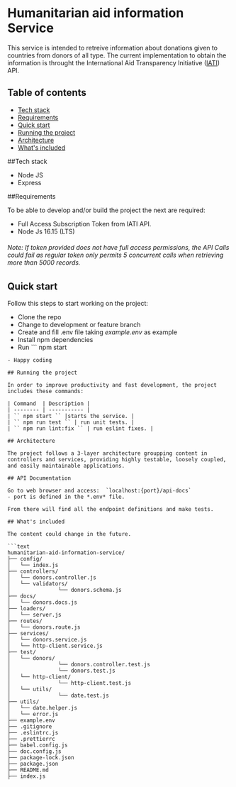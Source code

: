 # Humanitarian aid information Service

This service is intended to retreive information about donations given to countries from donors of all type.  The current implementation to obtain the information is throught the International Aid Transparency Initiative ([IATI](https://developer.iatistandard.org/ "IATI")) API.


## Table of contents

- [Tech stack](#wrench-tech-stack)
- [Requirements](#warning-requirements)
- [Quick start](#rocket-quick-start)
- [Running the project](#hammer-running-the-project)
- [Architecture](#pushpin-architecture)
- [What's included](#open_file_folder-whats-included)

##Tech stack

- Node JS
- Express

##Requirements

To be able to develop and/or build the project the next are required:

- Full Access Subscription Token from IATI API.
- Node Js 16.15 (LTS)

###### Note: If token provided does not have full access permissions, the API Calls could fail as regular token only permits 5 concurrent calls when retrieving more than 5000 records.

## Quick start

Follow this steps to start working on the project:

- Clone the repo
- Change to development or feature branch
- Create and fill .env file taking *example.env* as example
- Install npm dependencies
- Run ```
npm start
``` on command line
- Happy coding

## Running the project

In order to improve productivity and fast development, the project includes these commands:

| Command  | Description |
| -------- | ----------- |
| `` npm start `` |starts the service. |
| `` npm run test `` | run unit tests. |
| `` npm run lint:fix `` | run eslint fixes. |

## Architecture

The project follows a 3-layer architecture groupping content in controllers and services, providing highly testable, loosely coupled, and easily maintainable applications.

## API Documentation

Go to web browser and access:  `localhost:{port}/api-docs` 
- port is defined in the *.env* file.

From there will find all the endpoint definitions and make tests.

## What's included

The content could change in the future.

```text
humanitarian-aid-information-service/
├── config/
│   └── index.js
├── controllers/
│   └── donors.controller.js
│   └── validators/
│               └── donors.schema.js
├── docs/
│   └── donors.docs.js
├── loaders/
│   └── server.js
├── routes/
│   └── donors.route.js
├── services/
│   └── donors.service.js
│   └── http-client.service.js
├── test/
│   └── donors/
│               └── donors.controller.test.js
│               └── donors.test.js
│   └── http-client/
│               └── http-client.test.js
│   └── utils/
│               └── date.test.js
├── utils/
│   └── date.helper.js
│   └── error.js
├── example.env
├── .gitignore
├── .eslintrc.js
├── .prettierrc
├── babel.config.js
├── doc.config.js
├── package-lock.json
├── package.json
├── README.md
├── index.js
```
